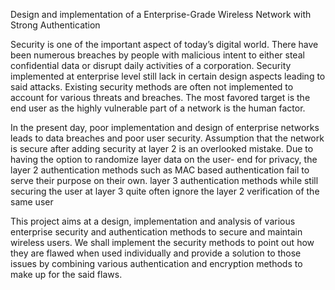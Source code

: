 Design and implementation of a Enterprise-Grade Wireless Network with Strong Authentication

Security is one of the important aspect of today’s digital world. There have been numerous
breaches by people with malicious intent to either steal confidential data or disrupt daily activities
of a corporation. Security implemented at enterprise level still lack in certain design aspects
leading to said attacks. Existing security methods are often not implemented to account for various
threats and breaches. The most favored target is the end user as the highly vulnerable part of a
network is the human factor.

In the present day, poor implementation and design of enterprise networks leads to data
breaches and poor user security. Assumption that the network is secure after adding security at
layer 2 is an overlooked mistake. Due to having the option to randomize layer data on the user-
end for privacy, the layer 2 authentication methods such as MAC based authentication fail to serve
their purpose on their own. layer 3 authentication methods while still securing the user at layer 3
quite often ignore the layer 2 verification of the same user

This project aims at a design, implementation and analysis of various enterprise security
and authentication methods to secure and maintain wireless users. We shall implement the security
methods to point out how they are flawed when used individually and provide a solution to those
issues by combining various authentication and encryption methods to make up for the said flaws.

